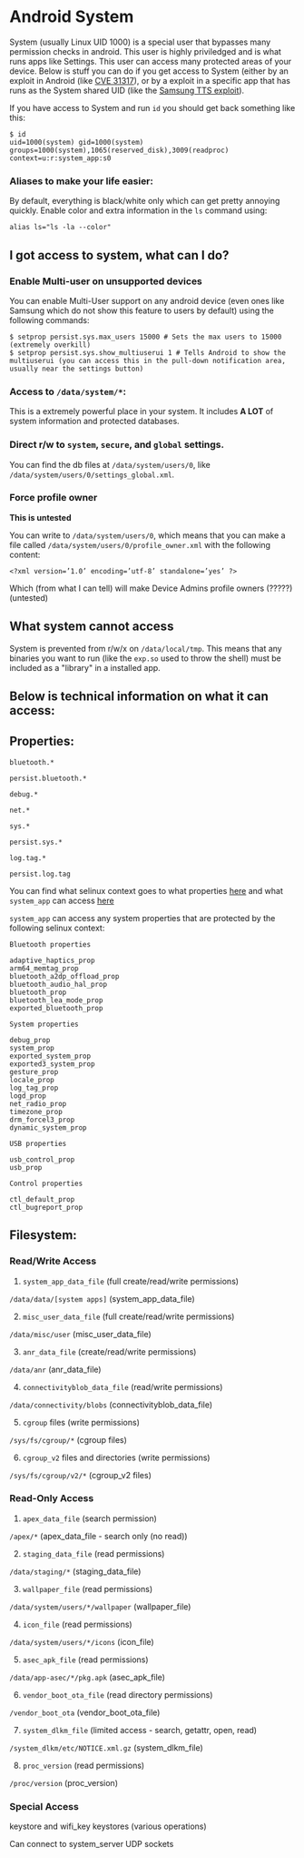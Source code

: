 # Android System
System (usually Linux UID 1000) is a special user that bypasses many permission checks in android. This user is highly priviledged and is what runs apps like Settings. This user can access many protected areas of your device. Below is stuff you can do if you get access to System (either by an exploit in Android (like [CVE 31317](https://github.com/oddbyte/CVE-2024-31317)), or by a exploit in a specific app that has runs as the System shared UID (like the [Samsung TTS exploit](https://www.google.com/search?q=samsung+tts+shell)).

If you have access to System and run `id` you should get back something like this:
```
$ id
uid=1000(system) gid=1000(system) groups=1000(system),1065(reserved_disk),3009(readproc) context=u:r:system_app:s0
```

### Aliases to make your life easier:
By default, everything is black/white only which can get pretty annoying quickly. Enable color and extra information in the `ls` command using:
```
alias ls="ls -la --color"
```

## I got access to system, what can I do?

### Enable Multi-user on unsupported devices
You can enable Multi-User support on any android device (even ones like Samsung which do not show this feature to users by default) using the following commands:
```
$ setprop persist.sys.max_users 15000 # Sets the max users to 15000 (extremely overkill)
$ setprop persist.sys.show_multiuserui 1 # Tells Android to show the multiuserui (you can access this in the pull-down notification area, usually near the settings button)
```

### Access to `/data/system/*`:
This is a extremely powerful place in your system. It includes **A LOT** of system information and protected databases.

### Direct r/w to `system`, `secure`, and `global` settings.
You can find the db files at `/data/system/users/0`, like `/data/system/users/0/settings_global.xml`.

### Force profile owner
**This is untested**

You can write to `/data/system/users/0`, which means that you can make a file called `/data/system/users/0/profile_owner.xml` with the following content:
```
<?xml version=’1.0’ encoding=’utf-8’ standalone=’yes’ ?>
```
Which (from what I can tell) will make Device Admins profile owners (?????) (untested)

## What system cannot access
System is prevented from r/w/x on `/data/local/tmp`. This means that any binaries you want to run (like the `exp.so` used to throw the shell) must be included as a "library" in a installed app.

## Below is technical information on what it can access:
## Properties:
`bluetooth.*`

`persist.bluetooth.*`

`debug.*`

`net.*`

`sys.*`

`persist.sys.*`

`log.tag.*`

`persist.log.tag`

You can find what selinux context goes to what properties [here](https://android.googlesource.com/platform/system/sepolicy/+/main/private/property_contexts) and what `system_app` can access [here](https://android.googlesource.com/platform/system/sepolicy/+/main/private/system_app.te)

`system_app` can access any system properties that are protected by the following selinux context:
```
Bluetooth properties

adaptive_haptics_prop
arm64_memtag_prop
bluetooth_a2dp_offload_prop
bluetooth_audio_hal_prop
bluetooth_prop
bluetooth_lea_mode_prop
exported_bluetooth_prop

System properties

debug_prop
system_prop
exported_system_prop
exported3_system_prop
gesture_prop
locale_prop
log_tag_prop
logd_prop
net_radio_prop
timezone_prop
drm_forcel3_prop
dynamic_system_prop

USB properties

usb_control_prop
usb_prop

Control properties

ctl_default_prop
ctl_bugreport_prop
```

## Filesystem:

### Read/Write Access

1. `system_app_data_file` (full create/read/write permissions)

`/data/data/[system apps]` (system_app_data_file)

2. `misc_user_data_file` (full create/read/write permissions)

`/data/misc/user` (misc_user_data_file)

3. `anr_data_file` (create/read/write permissions)

`/data/anr` (anr_data_file)

4. `connectivityblob_data_file` (read/write permissions)

`/data/connectivity/blobs` (connectivityblob_data_file)

5. `cgroup` files (write permissions)

`/sys/fs/cgroup/*` (cgroup files)

6. `cgroup_v2` files and directories (write permissions)

`/sys/fs/cgroup/v2/*` (cgroup_v2 files)

### Read-Only Access

1. `apex_data_file` (search permission)

`/apex/*` (apex_data_file - search only (no read))

2. `staging_data_file` (read permissions)

`/data/staging/*` (staging_data_file)

3. `wallpaper_file` (read permissions)

`/data/system/users/*/wallpaper` (wallpaper_file)

4. `icon_file` (read permissions)

`/data/system/users/*/icons` (icon_file)

5. `asec_apk_file` (read permissions)

`/data/app-asec/*/pkg.apk` (asec_apk_file)

6. `vendor_boot_ota_file` (read directory permissions)

`/vendor_boot_ota` (vendor_boot_ota_file)

7. `system_dlkm_file` (limited access - search, getattr, open, read)

`/system_dlkm/etc/NOTICE.xml.gz` (system_dlkm_file)

8. `proc_version` (read permissions)

`/proc/version` (proc_version)

### Special Access

keystore and wifi_key keystores (various operations)

Can connect to system_server UDP sockets
